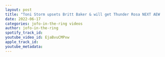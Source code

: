 ```yaml
---
layout: post
title: "Toni Storm upsets Britt Baker & will get Thunder Rosa NEXT AEW Dynamite Review"
date: 2022-06-17
categories: jofo-in-the-ring videos
author: jofo-in-the-ring
spotify_track_id: 
youtube_video_id: EjaBvuCMPxw
apple_track_id: 
youtube_metadata: 
---
```

